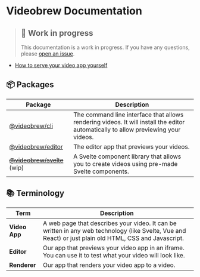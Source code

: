 # Videobrew Documentation

> ## 🚧 Work in progress
> 
> This documentation is a work in progress. If you have any questions, please [open an issue](https://github.com/luttje/videobrew/issues/new).

* [How to serve your video app yourself](./serving-video-apps.md)

## 📦 Packages

| Package | Description |
| --- | --- |
| [@videobrew/cli](../cli) | The command line interface that allows rendering videos. It will install the editor automatically to allow previewing your videos. |
| [@videobrew/editor](../editor) | The editor app that previews your videos. |
| <s>[@videobrew/svelte](../svelte)</s> (wip) | A Svelte component library that allows you to create videos using pre-made Svelte components. |

## 📚 Terminology

| Term | Description |
| --- | --- |
| **Video App** | A web page that describes your video. It can be written in any web technology (like Svelte, Vue and React) or just plain old HTML, CSS and Javascript. |
| **Editor** | Our app that previews your video app in an iframe. You can use it to test what your video will look like. |
| **Renderer** | Our app that renders your video app to a video. |

